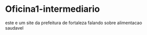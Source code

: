# Oficina1-intermediario
este e um site da prefeitura de  fortaleza falando sobre alimentacao saudavel
